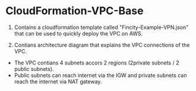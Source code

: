 # CloudFormation-VPC-Base

1. Contains a cloudformation template called "Fincity-Example-VPN.json" that can be used to quickly deploy the VPC on AWS.

2. Contians architecture diagram that explains the VPC connections of the VPC. 
  - The VPC contians 4 subnets accors 2 regions (2private subnets / 2 public subnets). 
  - Public subnets can reach internet via the IGW and private subnets can reach the internet via NAT gateway.
